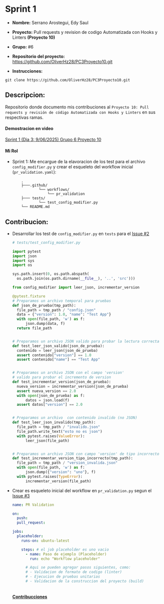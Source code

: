 # **Sprint 1**
* **Nombre:** Serrano Arostegui, Edy Saul
* **Proyecto:**  Pull requests y revision de codigo Automatizada con Hooks y Linters **(Proyecto 10)**
* **Grupo:** #6
* **Repositorio del proyecto:** https://github.com/OliverHz28/PC3Proyecto10.git


* **Instrucciones:** 

```
git clone https://github.com/OliverHz28/PC3Proyecto10.git
```
## **Descripcion:**
Repositorio donde documento mis contribuciones al `Proyecto 10: Pull requests y revisión de código Automatizada con Hooks y Linters` en sus respectivas ramas.

#### Demostracion en video
[Sprint 1 (Dia 3: 9/06/2025) Grupo 6 Proyecto 10 ](https://www.youtube.com/watch?v=ZwcuikAZ56w)
#### **Mi Rol**
  * Sprint 1: Me encargue de la elavoracion de los test para el archivo `config_modifier.py` y crear el esqueleto del workflow inicial (`pr_validation.yaml`):

    ```
        .
        ├───.github/
                └── workflows/
                    └── pr_validation
        ├─── tests/
                └── test_config_modifier.py
        └── README.md
    ```
## Contribucion:

* Desarrollar los test de `config_modifier.py` en `tests` para el [Issue #2](https://github.com/OliverHz28/PC3Proyecto10/issues/2)

    ```python
  # tests/test_config_modifier.py

  import pytest
  import json
  import sys
  import os

  sys.path.insert(0, os.path.abspath(
      os.path.join(os.path.dirname(__file__), '..', 'src')))

  from config_modifier import leer_json, incrementar_version

  @pytest.fixture
  # Preparamos un archivo temporal para pruebas
  def json_de_prueba(tmp_path):
      file_path = tmp_path / "config.json"
      data = {"version": 1.0, "name": "Test App"}
      with open(file_path, 'w') as f:
          json.dump(data, f)
      return file_path


  # Preparamos un archivo JSON valido para probar la lectura correcta
  def test_leer_json_valido(json_de_prueba):
      contenido = leer_json(json_de_prueba)
      assert contenido["version"] == 1.0
      assert contenido["name"] == "Test App"


  # Preparamos un archivo JSON con el campo 'version'
  # valido para probar el incremento de version
  def test_incrementar_version(json_de_prueba):
      nueva_version = incrementar_version(json_de_prueba)
      assert nueva_version == 2.0
      with open(json_de_prueba) as f:
          datos = json.load(f)
      assert datos["version"] == 2.0


  # Preparamos un archivo  con contenido invalido (no JSON)
  def test_leer_json_invalido(tmp_path):
      file_path = tmp_path / "invalido.json"
      file_path.write_text("esto no es json")
      with pytest.raises(ValueError):
          leer_json(file_path)


  # Preparamos un archivo JSON con campo 'version' de tipo incorrecto
  def test_incrementar_version_tipo_incorrecto(tmp_path):
      file_path = tmp_path / "version_invalida.json"
      with open(file_path, 'w') as f:
          json.dump({"version": "uno"}, f)
      with pytest.raises(TypeError):
          incrementar_version(file_path)

    ```
* Crear es esqueleto inicial del workflow en `pr_validation.py` segun el [Issue #3](https://github.com/OliverHz28/PC3Proyecto10/issues/3)

    ```yaml
    name: PR Validation  

    on:
      push:              
      pull_request:     

    jobs:
      placeholder:
        runs-on: ubuntu-latest   

        steps: # el job placeholder es uno vacio
          - name: Paso de ejemplo (Placeholder)  
            run: echo "Workflow placeholder"

          # Aqui se pueden agregar pasos siguientes, como:
          # - Validacion de formato de codigo (linter)
          # - Ejecucion de pruebas unitarias
          # - Validacion de la construccion del proyecto (build)
      
    ```

    #### [**Contribucciones**](CONTRIBUTIONS.md)
